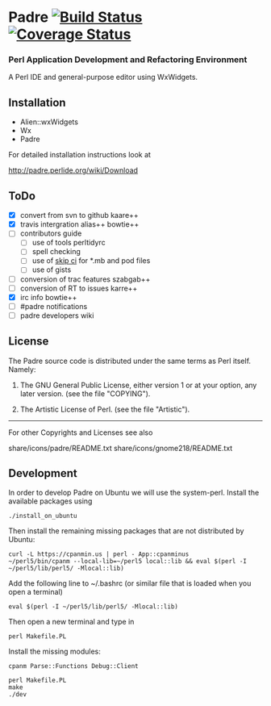 # Padre [![Build Status](https://travis-ci.org/PadreIDE/Padre.png?branch=master)](https://travis-ci.org/PadreIDE/Padre)[![Coverage Status](https://coveralls.io/repos/github/PadreIDE/Padre/badge.svg?branch=master)](https://coveralls.io/github/PadreIDE/Padre?branch=master)

### Perl Application Development and Refactoring Environment

A Perl IDE and general-purpose editor using WxWidgets.

## Installation

* Alien::wxWidgets
* Wx
* Padre

For detailed installation instructions look at 

http://padre.perlide.org/wiki/Download

## ToDo

- [x] convert from svn to github kaare++
- [x] travis intergration alias++ bowtie++
- [ ] contributors guide
  - [ ] use of tools perltidyrc
  - [ ] spell checking
  - [ ] use of [skip ci](http://docs.travis-ci.com/user/how-to-skip-a-build/) for \*.mb and pod files
  - [ ] use of gists
- [ ] conversion of trac features szabgab++
- [ ] conversion of RT to issues karre++
- [x] irc info bowtie++
- [ ] #padre notifications
- [ ] padre developers wiki

## License

The Padre source code is distributed under the same terms as Perl itself. 
Namely:

1. The GNU General Public License, either version 1 or at your option,
any later version. (see the file "COPYING").

2. The Artistic License of Perl. (see the file "Artistic").


--------------------------------------------------------
For other Copyrights and Licenses see also

share/icons/padre/README.txt
share/icons/gnome218/README.txt

## Development

In order to develop Padre on Ubuntu we will use the system-perl.
Install the available packages using

```
./install_on_ubuntu
```

Then install the remaining missing packages that are not distributed by Ubuntu:

```
curl -L https://cpanmin.us | perl - App::cpanminus
~/perl5/bin/cpanm --local-lib=~/perl5 local::lib && eval $(perl -I ~/perl5/lib/perl5/ -Mlocal::lib)
```

Add the following line to ~/.bashrc (or similar file that is loaded when you open a terminal)

```
eval $(perl -I ~/perl5/lib/perl5/ -Mlocal::lib)
```

Then open a new terminal and type in

```
perl Makefile.PL
```

Install the missing modules:

```
cpanm Parse::Functions Debug::Client
```

```
perl Makefile.PL
make
./dev
```


